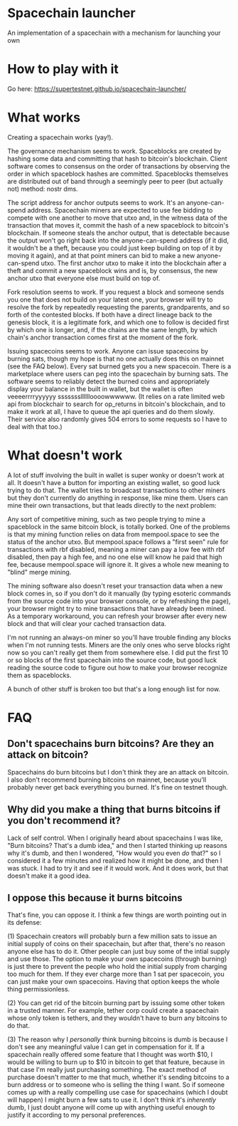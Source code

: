 # Spacechain launcher
An implementation of a spacechain with a mechanism for launching your own

# How to play with it

Go here: https://supertestnet.github.io/spacechain-launcher/

# What works

Creating a spacechain works (yay!).

The governance mechanism seems to work. Spaceblocks are created by hashing some data and committing that hash to bitcoin's blockchain. Client software comes to consensus on the order of transactions by observing the order in which spaceblock hashes are committed. Spaceblocks themselves are distributed out of band through a seemingly peer to peer (but actually not) method: nostr dms.

The script address for anchor outputs seems to work. It's an anyone-can-spend address. Spacechain miners are expected to use fee bidding to compete with one another to move that utxo and, in the witness data of the transaction that moves it, commit the hash of a new spaceblock to bitcoin's blockchain. If someone steals the anchor output, that is detectable because the output won't go right back into the anyone-can-spend address (if it did, it wouldn't be a theft, because you could just keep building on top of it by moving it again), and at that point miners can bid to make a new anyone-can-spend utxo. The first anchor utxo to make it into the blockchain after a theft and commit a new spaceblock wins and is, by consensus, the new anchor utxo that everyone else must build on top of.

Fork resolution seems to work. If you request a block and someone sends you one that does not build on your latest one, your browser will try to resolve the fork by repeatedly requesting the parents, grandparents, and so forth of the contested blocks. If both have a direct lineage back to the genesis block, it is a legitimate fork, and which one to follow is decided first by which one is longer, and, if the chains are the same length, by which chain's anchor transaction comes first at the moment of the fork.

Issuing spacecoins seems to work. Anyone can issue spacecoins by burning sats, though my hope is that no one actually does this on mainnet (see the FAQ below). Every sat burned gets you a new spacecoin. There is a marketplace where users can peg into the spacechain by burning sats. The software seems to reliably detect the burned coins and appropriately display your balance in the built in wallet, but the wallet is often veeeerrrryyyyyy ssssssslllllloooowwwwww. (It relies on a rate limited web api from blockchair to search for op_returns in bitcoin's blockchain, and to make it work at all, I have to queue the api queries and do them slowly. Their service also randomly gives 504 errors to some requests so I have to deal with that too.)

# What doesn't work

A lot of stuff involving the built in wallet is super wonky or doesn't work at all. It doesn't have a button for importing an existing wallet, so good luck trying to do that. The wallet tries to broadcast transactions to other miners but they don't currently do anything in response, like mine them. Users can mine their own transactions, but that leads directly to the next problem:

Any sort of competitive mining, such as two people trying to mine a spaceblock in the same bitcoin block, is totally borked. One of the problems is that my mining function relies on data from mempool.space to see the status of the anchor utxo. But mempool.space follows a "first seen" rule for transactions with rbf disabled, meaning a miner can pay a low fee with rbf disabled, then pay a high fee, and no one else will know he paid that high fee, because mempool.space will ignore it. It gives a whole new meaning to "blind" merge mining.

The mining software also doesn't reset your transaction data when a new block comes in, so if you don't do it manually (by typing esoteric commands from the source code into your browser console, or by refreshing the page), your browser might try to mine transactions that have already been mined. As a temporary workaround, you can refresh your browser after every new block and that will clear your cached transaction data.

I'm not running an always-on miner so you'll have trouble finding any blocks when I'm not running tests. Miners are the only ones who serve blocks right now so you can't really get them from somewhere else. I did put the first 10 or so blocks of the first spacechain into the source code, but good luck reading the source code to figure out how to make your browser recognize them as spaceblocks.

A bunch of other stuff is broken too but that's a long enough list for now.

# FAQ

## Don't spacechains burn bitcoins? Are they an attack on bitcoin?

Spacechains do burn bitcoins but I don't think they are an attack on bitcoin. I also don't recommend burning bitcoins on mainnet, because you'll probably never get back everything you burned. It's fine on testnet though.

## Why did you make a thing that burns bitcoins if you don't recommend it?

Lack of self control. When I originally heard about spacechains I was like, "Burn bitcoins? That's a dumb idea," and then I started thinking up reasons why it's dumb, and then I wondered, "How would you even *do* that?" so I considered it a few minutes and realized how it might be done, and then I was stuck. I had to try it and see if it would work. And it does work, but that doesn't make it a good idea.

## I oppose this because it burns bitcoins

That's fine, you can oppose it. I think a few things are worth pointing out in its defense:

(1) Spacechain creators will probably burn a few million sats to issue an initial supply of coins on their spacechain, but after that, there's no reason anyone else has to do it. Other people can just buy some of the intial supply and use those. The option to make your own spacecoins (through burning) is just there to prevent the people who hold the initial supply from charging too much for them. If they ever charge more than 1 sat per spacecoin, you can just make your own spacecoins. Having that option keeps the whole thing permissionless.

(2) You can get rid of the bitcoin burning part by issuing some other token in a trusted manner. For example, tether corp could create a spacechain whose only token is tethers, and they wouldn't have to burn any bitcoins to do that.

(3) The reason why I *personally* think burning bitcoins is dumb is because I don't see any meaningful value I can get in compensation for it. If a spacechain really offered some feature that I thought was worth $10, I would be willing to burn up to $10 in bitcoin to get that feature, because in that case I'm really just purchasing something. The exact method of purchase doesn't matter to me that much, whether it's sending bitcoins to a burn address or to someone who is selling the thing I want. So if someone comes up with a really compelling use case for spacechains (which I doubt will happen) I might burn a few sats to use it. I don't think it's *inherently* dumb, I just doubt anyone will come up with anything useful enough to justify it according to my personal preferences.
